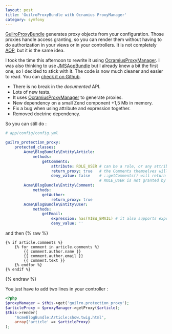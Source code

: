 ```yaml
---
layout: post
title: 'GuilroProxyBundle with Ocramius ProxyManager'
category: symfony
---
```


[GuilroProxyBundle](/symfony/2014/01/21/guilro-protection-proxy-bundle.html) generates proxy objects from your configuration. Those proxies handle access granting, so you can render them without having to do authorization in your views or in your controllers. It is not completely [AOP](http://en.wikipedia.org/wiki/Aspect-oriented_programming), but it is the same idea.

I took the time this afternoon to rewrite it using [OcramiusProxyManager](https://github.com/Ocramius/ProxyManager). I was also thinking to use [JMSAopBundle](https://github.com/schmittjoh/JMSAopBundle) but I already knew a bit the first one, so I decided to stick with it. The code is now much cleaner and easier to read. You can [check it on Github](https://github.com/guilro/GuilroProtectionProxyBundle/tree/0.1.1).

* There is no break in the *documented* API.
* Lots of new tests.
* It uses [OcramiusProxyManager](https://github.com/Ocramius/ProxyManager) to generate proxies.
* New dependency on a small Zend component +1,5 Mb in memory.
* Fix a bug when using attribute and expression together.
* Removed doctrine dependency.

So you can still do :

```yaml
# app/config/config.yml

guilro_protection_proxy:
    protected_classes:
        Acme\BlogBundle\Entity\Article:
            methods:
                getComments:
                    attribute: ROLE_USER # can be a role, or any attribute a voter can handle
                    return_proxy: true   # the Comments themselves will be proxified
                    deny_value: false    # ::getComments() will return false if
                                         # ROLE_USER is not granted by security context
        Acme\BlogBundle\Entity\Comment:
            methods:
                getAuthor:
                    return_proxy: true
        Acme\BlogBundle\Entity\User:
            methods:
                getEmail:
                    expression: has(VIEW_EMAIL) # it also supports expressions
                    deny_value: ''
```
and then
{% raw %}
```jinja
{% if article.comments %}
    {% for comment in article.comments %}
        {{ comment.author.name }}
        {{ comment.author.email }}
        {{ comment.text }}
    {% endfor %}
{% endif %}
```
{% endraw %}

You just have to add two lines in your controller :

```php
<?php
$proxyManager = $this->get('guilro.protection_proxy');
$articleProxy = $proxyManager->getProxy($article);
$this->render(
    'AcmeBlogBundle:Article:show.twig.html',
    array('article' => $articleProxy)
);
```
